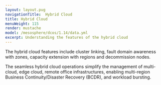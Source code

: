```yaml
---
layout: layout.pug
navigationTitle:  Hybrid Cloud
title: Hybrid Cloud
menuWeight: 115
render: mustache
model: /mesosphere/dcos/1.14/data.yml
excerpt: Understanding the features of the hybrid cloud
---
```


The hybrid cloud features include cluster linking, fault domain awareness with zones, capacity extension with regions and decommission nodes.

The seamless hybrid cloud operations simplify the management of multi-cloud, edge cloud, remote office infrastructures, enabling multi-region Business Continuity/Disaster Recovery (BCDR), and workload bursting.
